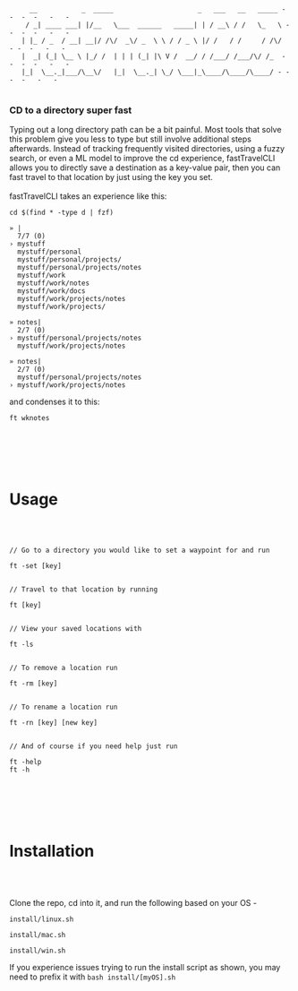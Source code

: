

<!--- <h1>fastTravelCLI</h1> --->
```
     __           _  _____                     _   ___   __   _____ - -  -  -   -   -
    / _| ____ ___| |/__   \___  ______   _____| | / __\ / /   \_   \ - -  -  -   -   -
   | |_ / _  / __| __|/ /\/  _\/ _  \ \ / / _ \ |/ /   / /     / /\/  - -  -   -   -
   |  _| (_| \__ \ |_/ /  | | | (_| |\ V /  __/ / /___/ /___/\/ /_  - -  -  -   -   -
   |_|  \__._|___/\__\/   |_|  \__._| \_/ \___|_\____/\____/\____/ - -  -  -   -   -
                                                                    
```

<h3>CD to a directory super fast</h4>

Typing out a long directory path can be a bit painful. Most tools that solve this problem give you less to type but still involve additional steps afterwards. Instead of tracking frequently visited directories, using a fuzzy search, or even a ML model to improve the cd experience, fastTravelCLI allows you to directly save a destination as a key-value pair, then you can fast travel to that location by just using the key you set. 
<br></br>
fastTravelCLI takes an experience like this: 
```
cd $(find * -type d | fzf)
```
```
» |
  7/7 (0)
› mystuff
  mystuff/personal
  mystuff/personal/projects/
  mystuff/personal/projects/notes
  mystuff/work
  mystuff/work/notes
  mystuff/work/docs
  mystuff/work/projects/notes
  mystuff/work/projects/
```
```
» notes|
  2/7 (0)
› mystuff/personal/projects/notes
  mystuff/work/projects/notes
```
```
» notes|
  2/7 (0)
  mystuff/personal/projects/notes
› mystuff/work/projects/notes
```
and condenses it to this:
```
ft wknotes
```
<br></br>
<br></br>

<h1>Usage</h1>
<br></br>

```golang
// Go to a directory you would like to set a waypoint for and run 

ft -set [key]


// Travel to that location by running

ft [key]


// View your saved locations with 

ft -ls


// To remove a location run

ft -rm [key]


// To rename a location run

ft -rn [key] [new key]


// And of course if you need help just run

ft -help
ft -h
```
<br></br>
<br></br>

<h1>Installation</h1>
<br></br>

Clone the repo, cd into it, and run the following based on your OS - 

```
install/linux.sh
```
```
install/mac.sh
```
```
install/win.sh
```

If you experience issues trying to run the install script as shown, you may need to prefix it with ```bash install/[myOS].sh```
